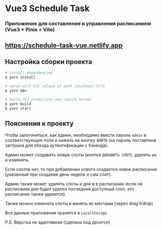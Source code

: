 # Vue3 Schedule Task

### Приложение для составления и управления расписанием (Vue3 + Pinia + Vite)
## https://schedule-task-vue.netlify.app

## Настройка сборки проекта
```bash
# install dependencies
$ yarn install

# serve with hot reload at path localhost:5173
$ yarn dev

# build for production and launch server
$ yarn build
$ yarn start
```
## Пояснения к проекту
Чтобы залогиниться, как админ, необходимо ввести пароль `admin` в соответствующее поле и нажать на кнопку `ВОЙТИ` (на пароль поставлена заглушка для обхода аутентификации с бэкенда).

Админ может создавать новые слоты (кнопка `ДОБАВИТЬ СЛОТ`), удалять их и изменять.

Если слотов нет, то при добавлении нового создается новое расписание (указанный при создании день недели и сам слот).

Админ также может удалять слоты и дни в в расписании (если на расписании дня будет удален последний доступный слот, это расписание также удалится).

Также можно изменять слоты и менять их местами (через drag’n’drop)

Все данные приложения хранятся в `LocalStorage`

P.S. Верстка не адаптивная (сделана под десктоп)
